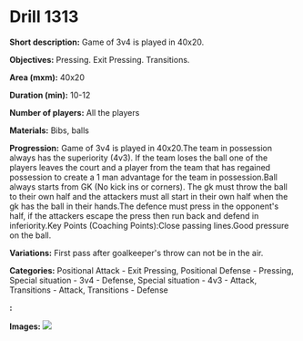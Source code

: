 # Drill 1313

**Short description:**
Game of 3v4 is played in 40x20.

**Objectives:**
Pressing. Exit Pressing. Transitions.

**Area (mxm):**
40x20

**Duration (min):**
10-12

**Number of players:**
All the players

**Materials:**
Bibs, balls

**Progression:**
Game of 3v4 is played in 40x20.The team in possession always has the superiority (4v3). If the team loses the ball one of the players leaves the court and a player from the team that has regained possession to create a 1 man advantage for the team in possession.Ball always starts from GK (No kick ins or corners). The gk must throw the ball to their own half and the attackers must all start in their own half when the gk has the ball in their hands.The defence must press in the opponent's half, if the attackers escape the press then run back and defend in inferiority.Key Points (Coaching Points):Close passing lines.Good pressure on the ball.

**Variations:**
First pass after goalkeeper's throw can not be in the air.

**Categories:**
Positional Attack - Exit Pressing, Positional Defense - Pressing, Special situation - 3v4 - Defense, Special situation - 4v3 - Attack, Transitions - Attack, Transitions - Defense

**:**


**Images:**
![](https://www.coachingfutsal.com/\images\fdd531f0-a569-41ee-aa08-3f4573878af7_124.png)

